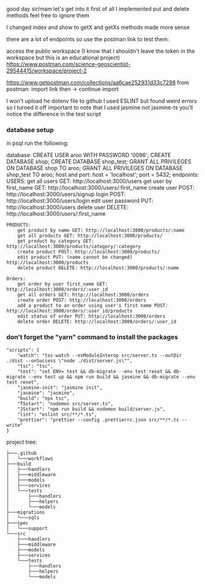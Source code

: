 good day sir/mam
let's get into it
first of all I implemented put and delete methods feel free to ignore them

I changed index and show to getX and getXs methods made more sense

there are a lot of endpoints so use the postman link to test them:

access the public workspace (I know that I shouldn't leave the token in the workspace but this is an educational project)
https://www.postman.com/science-geoscientist-29544415/workspace/project-2

https://www.getpostman.com/collections/aa6cae252931d33c7298
from postman: 
    import
    link 
    then -> continue
    import

I won't upload he dotenv file to github
I used ESLINT but found weird errors so I turned it off
important to note that I used jasmine not jasmine-ts you'll notice the difference in the test script
### database setup
in psql run the following:

database:
        CREATE USER aroo WITH PASSWORD '0096';
        CREATE DATABASE shop;
        CREATE DATABASE shop_test;
        GRANT ALL PRIVILEGES ON DATABASE shop TO aroo;
        GRANT ALL PRIVILEGES ON DATABASE shop_test TO aroo;
    host and port:
        host = 'localhost';
        port = 5432;
endpoints:
    USERS:
        get all users GET: http://localhost:3000/users
        get user by first_name GET: http://localhost:3000/users/:first_name
        create user POST: http://localhost:3000/users/signup
        login POST: http://localhost:3000/users/login
        edit user password PUT: http://localhost:3000/users
        delete user DELETE: http://localhost:3000/users/:first_name
    
    PRODUCTS:
        get product by name GET: http://localhost:3000/products/:name
        get all products GET: http://localhost:3000/products/
        get product by category GET: http://localhost:3000/products/category/:category
        create product POST: http://localhost:3000/products/
        edit product PUT: (name cannot be changed) http://localhost:3000/products
        delete product DELETE: http://localhost:3000/products/:name
        
    Orders:
        get order by user first_name GET: http://localhost:3000/orders/:user_id
        get all orders GET: http://localhost:3000/orders
        create order POST: http://localhost:3000/orders
        add a product to an order using user's first name POST: http://localhost:3000/orders/:user_id/products
        edit status of order PUT: http://localhost:3000/orders
        delete order DELETE: http://localhost:3000/orders/:user_id


### don't forget the "yarn" command to install the packages

    "scripts": {
        "watch": "tsc-watch --esModuleInterop src/server.ts --outDir ./dist --onSuccess \"node ./dist/server.js\"",
        "tsc": "tsc",
        "test": "set ENV= test && db-migrate --env test reset && db-migrate --env test up && npm run build && jasmine && db-migrate --env test reset",
        "jasmine-init": "jasmine init",
        "jasmine": "jasmine",
        "build": "npx tsc",
        "TSstart": "nodemon src/server.ts",
        "JSstart": "npm run build && nodemon build/server.js",
        "lint": "eslint src/**/*.ts",
        "prettier": "prettier --config .prettierrc.json src/**/*.ts --write"
    }

project tree:

    ├───.github
    │   └───workflows
    ├───build
    │   ├───handlers
    │   ├───middleware
    │   ├───models
    │   ├───services
    │   └───tests
    │       ├───handlers
    │       ├───helpers
    │       └───models
    ├───migrations
    │   └───sqls
    ├───spec
    │   └───support
    └───src
        ├───handlers
        ├───middleware
        ├───models
        ├───services
        └───tests
            ├───handlers
            ├───helpers
            └───models
